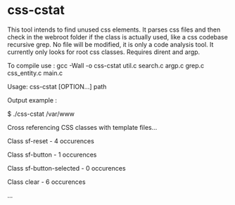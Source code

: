 # css-cstat

This tool intends to find unused css elements. It parses css files and then check in the webroot folder if the class is actually used, like a css codebase recursive grep. No file will be modified, it is only a code analysis tool. It currently only looks for root css classes. Requires dirent and argp.

To compile use : gcc -Wall -o css-cstat util.c search.c argp.c grep.c css_entity.c main.c 


Usage: css-cstat [OPTION...] path


Output example :

$ ./css-cstat /var/www

Cross referencing CSS classes with template files...

Class sf-reset - 4 occurences

Class sf-button - 1 occurences

Class sf-button-selected - 0 occurences

Class clear - 6 occurences

...

